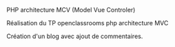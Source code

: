 PHP architecture MCV (Model Vue Controler)

Réalisation du TP openclassrooms php architecture MVC

Création d'un blog avec ajout de commentaires.